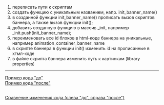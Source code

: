 <ol>
    <li>переписать пути к скриптам</li>
    <li>создать функцию с уникальным названием, напр. init_banner_name()</li>
    <li>в созданной функции init_banner_name() прописать вызов скриптов баннера, а также вызов функции init();</li>
    <li>добавить созданную функцию в массив _init, например _init.push(init_banner_name);</li>
    <li>переименовать все id блоков в html-коде баннера на уникальные, например animation_container_banner_name</li>
    <li>в скрипте баннера в функции init() изменить id на прописанные в хтмл-коде</li>
    <li>в файле скрипта баннера изменить путь к картинкам (library properties)</li>
</ol>

<hr>

<a href="https://github.com/natabitrix/ustinka_banner_instruction/blob/master/banner_code_before.txt" target="_blank">Пример кода "до"</a><br>
<a href="https://github.com/natabitrix/ustinka_banner_instruction/blob/master/banner_code_after.txt" target="_blank">Пример кода "после"</a>

<br>
<a href="https://github.com/natabitrix/ustinka_banner_instruction/commit/9b090ab77ff293bef007e7dd847f330384702669?diff=split" target="_blank">Сравнение изменения кода (слева "до", справа "после")</a>

<br>
<br>

